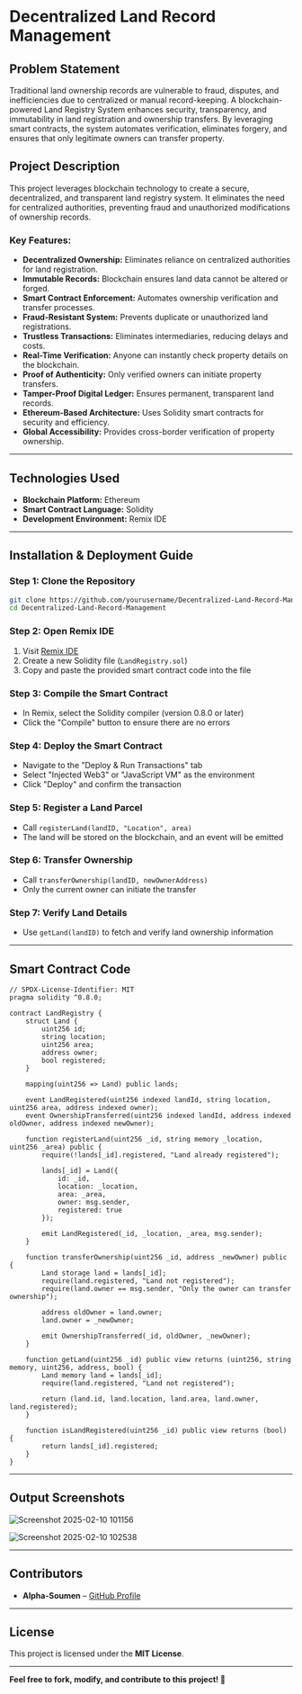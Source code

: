 # Decentralized Land Record Management  

## Problem Statement  
Traditional land ownership records are vulnerable to fraud, disputes, and inefficiencies due to centralized or manual record-keeping. A blockchain-powered Land Registry System enhances security, transparency, and immutability in land registration and ownership transfers. By leveraging smart contracts, the system automates verification, eliminates forgery, and ensures that only legitimate owners can transfer property.  

## Project Description  
This project leverages blockchain technology to create a secure, decentralized, and transparent land registry system. It eliminates the need for centralized authorities, preventing fraud and unauthorized modifications of ownership records.  

### **Key Features:**  
- **Decentralized Ownership:** Eliminates reliance on centralized authorities for land registration.  
- **Immutable Records:** Blockchain ensures land data cannot be altered or forged.  
- **Smart Contract Enforcement:** Automates ownership verification and transfer processes.  
- **Fraud-Resistant System:** Prevents duplicate or unauthorized land registrations.  
- **Trustless Transactions:** Eliminates intermediaries, reducing delays and costs.  
- **Real-Time Verification:** Anyone can instantly check property details on the blockchain.  
- **Proof of Authenticity:** Only verified owners can initiate property transfers.  
- **Tamper-Proof Digital Ledger:** Ensures permanent, transparent land records.  
- **Ethereum-Based Architecture:** Uses Solidity smart contracts for security and efficiency.  
- **Global Accessibility:** Provides cross-border verification of property ownership.  

---  

## **Technologies Used**  
- **Blockchain Platform:** Ethereum  
- **Smart Contract Language:** Solidity  
- **Development Environment:** Remix IDE  

---  

## **Installation & Deployment Guide**  

### **Step 1: Clone the Repository**  
```sh  
git clone https://github.com/yourusername/Decentralized-Land-Record-Management.git  
cd Decentralized-Land-Record-Management  
```

### **Step 2: Open Remix IDE**  
1. Visit [Remix IDE](https://remix.ethereum.org/)  
2. Create a new Solidity file (`LandRegistry.sol`)  
3. Copy and paste the provided smart contract code into the file  

### **Step 3: Compile the Smart Contract**  
- In Remix, select the Solidity compiler (version 0.8.0 or later)  
- Click the "Compile" button to ensure there are no errors  

### **Step 4: Deploy the Smart Contract**  
- Navigate to the "Deploy & Run Transactions" tab  
- Select "Injected Web3" or "JavaScript VM" as the environment  
- Click "Deploy" and confirm the transaction  

### **Step 5: Register a Land Parcel**  
- Call `registerLand(landID, "Location", area)`  
- The land will be stored on the blockchain, and an event will be emitted  

### **Step 6: Transfer Ownership**  
- Call `transferOwnership(landID, newOwnerAddress)`  
- Only the current owner can initiate the transfer  

### **Step 7: Verify Land Details**  
- Use `getLand(landID)` to fetch and verify land ownership information  

---  

## **Smart Contract Code**  
```solidity  
// SPDX-License-Identifier: MIT  
pragma solidity ^0.8.0;  

contract LandRegistry {  
    struct Land {  
        uint256 id;  
        string location;  
        uint256 area;  
        address owner;  
        bool registered;  
    }  

    mapping(uint256 => Land) public lands;  

    event LandRegistered(uint256 indexed landId, string location, uint256 area, address indexed owner);  
    event OwnershipTransferred(uint256 indexed landId, address indexed oldOwner, address indexed newOwner);  

    function registerLand(uint256 _id, string memory _location, uint256 _area) public {  
        require(!lands[_id].registered, "Land already registered");  

        lands[_id] = Land({  
            id: _id,  
            location: _location,  
            area: _area,  
            owner: msg.sender,  
            registered: true  
        });  

        emit LandRegistered(_id, _location, _area, msg.sender);  
    }  

    function transferOwnership(uint256 _id, address _newOwner) public {  
        Land storage land = lands[_id];  
        require(land.registered, "Land not registered");  
        require(land.owner == msg.sender, "Only the owner can transfer ownership");  

        address oldOwner = land.owner;  
        land.owner = _newOwner;  

        emit OwnershipTransferred(_id, oldOwner, _newOwner);  
    }  

    function getLand(uint256 _id) public view returns (uint256, string memory, uint256, address, bool) {  
        Land memory land = lands[_id];  
        require(land.registered, "Land not registered");  

        return (land.id, land.location, land.area, land.owner, land.registered);  
    }  

    function isLandRegistered(uint256 _id) public view returns (bool) {  
        return lands[_id].registered;  
    }  
}  
```

---  

## **Output Screenshots**  
  ![Screenshot 2025-02-10 101156](https://github.com/user-attachments/assets/5dc68af4-b2e3-4f3e-b4e8-9eb0b2a174bf)

  ![Screenshot 2025-02-10 102538](https://github.com/user-attachments/assets/99672756-7199-47b3-ae08-54b9a2f16e51)



---  

## **Contributors**  
- **Alpha-Soumen** – [GitHub Profile](https://github.com/Alpha-Soumen)  

---  

## **License**  
This project is licensed under the **MIT License**.  

---  

**Feel free to fork, modify, and contribute to this project! 🚀**

